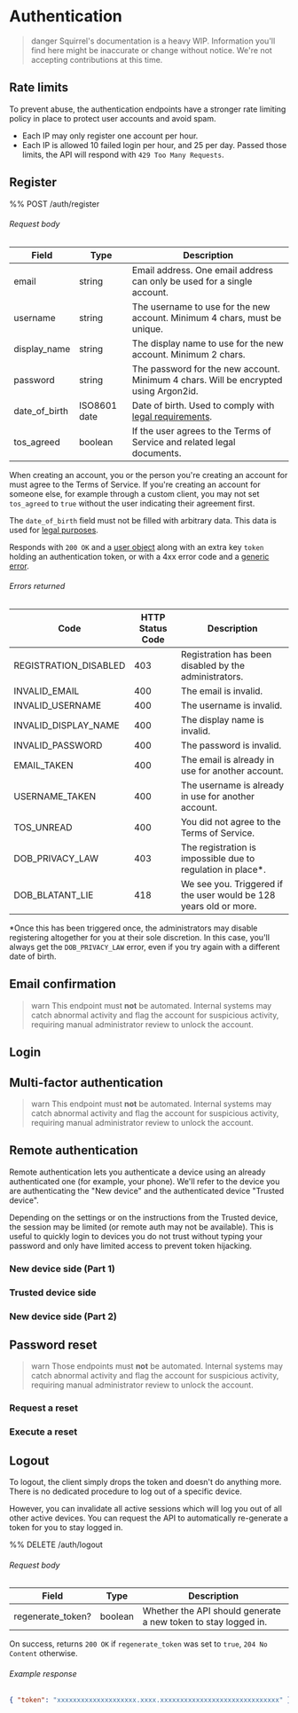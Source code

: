 <!--
  Copyright (c) 2020 Squirrel Chat, All rights reserved.

  Redistribution and use in source and binary forms, with or without
  modification, are permitted provided that the following conditions are met:

  1. Redistributions of source code must retain the above copyright notice, this
    list of conditions and the following disclaimer.
  2. Redistributions in binary form must reproduce the above copyright notice,
    this list of conditions and the following disclaimer in the
    documentation and/or other materials provided with the distribution.
  3. Neither the name of the copyright holder nor the names of its contributors
    may be used to endorse or promote products derived from this software without
    specific prior written permission.

  THIS SOFTWARE IS PROVIDED BY THE COPYRIGHT HOLDERS AND CONTRIBUTORS "AS IS" AND
  ANY EXPRESS OR IMPLIED WARRANTIES, INCLUDING, BUT NOT LIMITED TO, THE IMPLIED
  WARRANTIES OF MERCHANTABILITY AND FITNESS FOR A PARTICULAR PURPOSE ARE
  DISCLAIMED. IN NO EVENT SHALL THE COPYRIGHT HOLDER OR CONTRIBUTORS BE LIABLE
  FOR ANY DIRECT, INDIRECT, INCIDENTAL, SPECIAL, EXEMPLARY, OR CONSEQUENTIAL
  DAMAGES (INCLUDING, BUT NOT LIMITED TO, PROCUREMENT OF SUBSTITUTE GOODS OR
  SERVICES; LOSS OF USE, DATA, OR PROFITS; OR BUSINESS INTERRUPTION) HOWEVER
  CAUSED AND ON ANY THEORY OF LIABILITY, WHETHER IN CONTRACT, STRICT LIABILITY,
  OR TORT (INCLUDING NEGLIGENCE OR OTHERWISE) ARISING IN ANY WAY OUT OF THE USE
  OF THIS SOFTWARE, EVEN IF ADVISED OF THE POSSIBILITY OF SUCH DAMAGE.
-->

# Authentication

>danger
> Squirrel's documentation is a heavy WIP. Information you'll find here might be inaccurate or change without
> notice. We're not accepting contributions at this time.

## Rate limits
To prevent abuse, the authentication endpoints have a stronger rate limiting policy in place to protect user accounts
and avoid spam.

 - Each IP may only register one account per hour.
 - Each IP is allowed 10 failed login per hour, and 25 per day. Passed those limits, the API will respond with `429 Too Many Requests`.

## Register
%% POST /auth/register

###### Request body
| Field         | Type         | Description                                                                          |
|---------------|--------------|--------------------------------------------------------------------------------------|
| email         | string       | Email address. One email address can only be used for a single account.              |
| username      | string       | The username to use for the new account. Minimum 4 chars, must be unique.            |
| display_name  | string       | The display name to use for the new account. Minimum 2 chars.                        |
| password      | string       | The password for the new account. Minimum 4 chars. Will be encrypted using Argon2id. |
| date_of_birth | ISO8601 date | Date of birth. Used to comply with [legal requirements](/legal#child-protection).    |
| tos_agreed    | boolean      | If the user agrees to the Terms of Service and related legal documents.              |

When creating an account, you or the person you're creating an account for must agree to the Terms of Service. If
you're creating an account for someone else, for example through a custom client, you may not set `tos_agreed` to
`true` without the user indicating their agreement first.

The `date_of_birth` field must not be filled with arbitrary data. This data is used for [legal purposes](/legal#child-protection).

Responds with `200 OK` and a [user object](#) along with an extra key `token` holding an authentication token, or
with a 4xx error code and a [generic error](/api-generics#generic-error).

###### Errors returned
| Code                  | HTTP Status Code | Description                                                       |
|-----------------------|------------------|-------------------------------------------------------------------|
| REGISTRATION_DISABLED | 403              | Registration has been disabled by the administrators.             |
| INVALID_EMAIL         | 400              | The email is invalid.                                             |
| INVALID_USERNAME      | 400              | The username is invalid.                                          |
| INVALID_DISPLAY_NAME  | 400              | The display name is invalid.                                      |
| INVALID_PASSWORD      | 400              | The password is invalid.                                          |
| EMAIL_TAKEN           | 400              | The email is already in use for another account.                  |
| USERNAME_TAKEN        | 400              | The username is already in use for another account.               |
| TOS_UNREAD            | 400              | You did not agree to the Terms of Service.                        |
| DOB_PRIVACY_LAW       | 403              | The registration is impossible due to regulation in place*.       |
| DOB_BLATANT_LIE       | 418              | We see you. Triggered if the user would be 128 years old or more. |

*Once this has been triggered once, the administrators may disable registering altogether for you at their sole
discretion. In this case, you'll always get the `DOB_PRIVACY_LAW` error, even if you try again with a different date
of birth.

## Email confirmation
>warn
> This endpoint must **not** be automated. Internal systems may catch abnormal activity and flag the account for
> suspicious activity, requiring manual administrator review to unlock the account.

## Login

## Multi-factor authentication
>warn
> This endpoint must **not** be automated. Internal systems may catch abnormal activity and flag the account for
> suspicious activity, requiring manual administrator review to unlock the account.

## Remote authentication
Remote authentication lets you authenticate a device using an already authenticated one (for example, your phone).
We'll refer to the device you are authenticating the "New device" and the authenticated device "Trusted device".

Depending on the settings or on the instructions from the Trusted device, the session may be limited (or remote
auth may not be available). This is useful to quickly login to devices you do not trust without typing your
password and only have limited access to prevent token hijacking.

### New device side (Part 1)
### Trusted device side
### New device side (Part 2)

## Password reset
>warn
> Those endpoints must **not** be automated. Internal systems may catch abnormal activity and flag the account for
> suspicious activity, requiring manual administrator review to unlock the account.

### Request a reset
### Execute a reset

## Logout
To logout, the client simply drops the token and doesn't do anything more. There is no dedicated procedure to log out
of a specific device.

However, you can invalidate all active sessions which will log you out of all other active devices. You can request
the API to automatically re-generate a token for you to stay logged in.

%% DELETE /auth/logout

###### Request body
| Field             | Type    | Description                                                    |
|-------------------|---------|----------------------------------------------------------------|
| regenerate_token? | boolean | Whether the API should generate a new token to stay logged in. |

On success, returns `200 OK` if `regenerate_token` was set to `true`, `204 No Content` otherwise.

###### Example response
```json
{ "token": "xxxxxxxxxxxxxxxxxxxx.xxxx.xxxxxxxxxxxxxxxxxxxxxxxxxxxxxx" }
```
